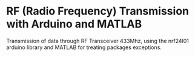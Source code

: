 # RF (Radio Frequency) Transmission with Arduino and MATLAB
Transmission of data through RF Transceiver 433Mhz, using the nrf24l01 arduino library and MATLAB for treating packages exceptions.
